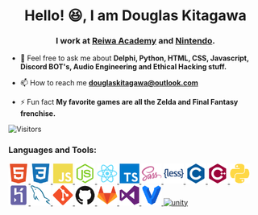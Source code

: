 <h1 align="center">Hello! 😆, I am Douglas Kitagawa</h1>
<h3 align="center">I work at <a href="https://github.com/Reiwa-Academy" target="blank">Reiwa Academy</a> and <a href="https://www.nintendo.co.jp/" target="blank">Nintendo</a>.</h3>

- 💬 Feel free to ask me about **Delphi, Python, HTML, CSS, Javascript, Discord BOT's, Audio Engineering and Ethical Hacking stuff.**

- 📫 How to reach me **douglaskitagawa@outlook.com**

- ⚡ Fun fact **My favorite games are all the Zelda and Final Fantasy frenchise.**

![Visitors](https://visitor-badge.glitch.me/badge?page_id=github/douglas-kitagawa)

<h3 align="left">Languages and Tools:</h3>
<p align="left"> <a href="https://www.w3schools.com/html/" target="_blank"> <img src="https://raw.githubusercontent.com/devicons/devicon/master/icons/html5/html5-plain.svg" alt="html5" width="40" height="40"/> </a> <a href="https://www.w3schools.com/css/" target="_blank"> <img src="https://raw.githubusercontent.com/devicons/devicon/master/icons/css3/css3-plain.svg" alt="css" width="40" height="40"/> </a> <a href="https://developer.mozilla.org/en-US/docs/Web/JavaScript" target="_blank"> <img src="https://raw.githubusercontent.com/devicons/devicon/master/icons/javascript/javascript-plain.svg" alt="javascript" width="40" height="40"/> </a> <a href="https://nodejs.org/en/docs/" target="_blank"> <img src="https://raw.githubusercontent.com/devicons/devicon/master/icons/nodejs/nodejs-original.svg" alt="nodejs" width="40" height="40"/> </a> <a href="https://reactjs.org/" target="_blank"> <img src="https://raw.githubusercontent.com/devicons/devicon/master/icons/react/react-original.svg" alt="reactjs" width="40" height="40"/> </a> <a href="https://www.typescriptlang.org/" target="_blank"> <img src="https://raw.githubusercontent.com/devicons/devicon/master/icons/typescript/typescript-plain.svg" alt="typescript" width="40" height="40"/> </a> <a href="https://sass-lang.com/documentation" target="_blank"> <img src="https://raw.githubusercontent.com/devicons/devicon/master/icons/sass/sass-original.svg" alt="sass" width="40" height="40"/> </a> <a href="http://lesscss.org/" target="_blank"> <img src="https://raw.githubusercontent.com/devicons/devicon/master/icons/less/less-plain-wordmark.svg" alt="less" width="40" height="40"/> </a> <a href="https://www.w3adda.com/c-tutorial" target="_blank"> <img src="https://raw.githubusercontent.com/devicons/devicon/master/icons/c/c-plain.svg" alt="c" width="40" height="40"/> </a> <a href="https://www.w3schools.com/cpp/" target="_blank"> <img src="https://raw.githubusercontent.com/devicons/devicon/master/icons/cplusplus/cplusplus-plain.svg" alt="c++" width="40" height="40"/> </a> <a href="https://docs.python.org/3/" target="_blank"> <img src="https://raw.githubusercontent.com/devicons/devicon/master/icons/python/python-plain.svg" alt="python" width="40" height="40"/> </a> <a href="https://heroku.com" target="_blank"> <img src="https://raw.githubusercontent.com/devicons/devicon/master/icons/heroku/heroku-plain.svg" alt="heroku" width="40" height="40"/> </a> <a href="https://dev.mysql.com/doc/" target="_blank"> <img src="https://raw.githubusercontent.com/devicons/devicon/master/icons/mysql/mysql-plain.svg" alt="mysql" width="40" height="40"/> </a> <a href="https://www.git-scm.com/doc" target="_blank"> <img src="https://raw.githubusercontent.com/devicons/devicon/master/icons/git/git-original.svg" alt="git" width="40" height="40"/> </a> <a href="https://docs.github.com/" target="_blank"> <img src="https://raw.githubusercontent.com/devicons/devicon/master/icons/github/github-original.svg" alt="github" width="40" height="40"/> </a> <a href="https://docs.gitlab.com/" target="_blank"> <img src="https://raw.githubusercontent.com/devicons/devicon/master/icons/gitlab/gitlab-original.svg" alt="gitlab" width="40" height="40"/> </a> <a href="https://docs.microsoft.com/pt-br/visualstudio/windows/?view=vs-2019" target="_blank"> <img src="https://raw.githubusercontent.com/devicons/devicon/master/icons/visualstudio/visualstudio-plain.svg" alt="visual studio" width="40" height="40"/> </a> <a href="https://www.vagrantup.com/docs" target="_blank"> <img src="https://raw.githubusercontent.com/devicons/devicon/master/icons/vagrant/vagrant-original.svg" alt="vagrant" width="40" height="40"/> </a> <a href="https://unity.com/" target="_blank"> <img src="https://www.vectorlogo.zone/logos/unity3d/unity3d-icon.svg" alt="unity" width="40" height="40"/> </a> </p>
